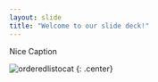 ```yaml
---
layout: slide
title: "Welcome to our slide deck!"
---
```


Nice Caption

![orderedlistocat](https://octodex.github.com/images/orderedlistocat.png)
{: .center}
